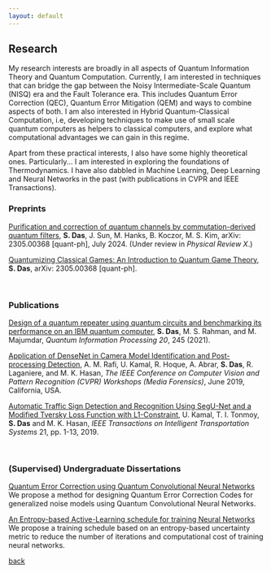 ```yaml
---
layout: default
---
```


## Research

My research interests are broadly in all aspects of Quantum Information Theory and Quantum Computation. Currently, I am interested in techniques that can bridge the gap between the Noisy Intermediate-Scale Quantum (NISQ) era and the Fault Tolerance era. This includes Quantum Error Correction (QEC), Quantum Error Mitigation (QEM) and ways to combine aspects of both. I am also interested in Hybrid Quantum-Classical Computation, i.e, developing techniques to make use of small scale quantum computers as helpers to classical computers, and explore what computational advantages we can gain in this regime.

Apart from these practical interests, I also have some highly theoretical ones. Particularly... I am interested in exploring the foundations of Thermodynamics. I have also dabbled in Machine Learning, Deep Learning and Neural Networks in the past (with publications in CVPR and IEEE Transactions). 

### Preprints
[Purification and correction of quantum channels by commutation-derived quantum filters](https://arxiv.org/abs/2305.00368), **S. Das**, J. Sun, M. Hanks, B. Koczor, M. S. Kim, arXiv: 2305.00368 [quant-ph], July 2024. (Under review in *Physical Review X*.)

[Quantumizing Classical Games: An Introduction to Quantum Game Theory](https://arxiv.org/abs/2305.00368), **S. Das**, arXiv: 2305.00368 [quant-ph]. 

<br>

### Publications 
[Design of a quantum repeater using quantum circuits and benchmarking its performance on an IBM quantum computer](https://doi.org/10.1007/s11128-021-03189-8), **S. Das**, M. S. Rahman, and M. Majumdar, *Quantum Information Processing 20*, 245 (2021).

[Application  of  DenseNet  in  Camera  Model Identification  and  Post-processing  Detection](https://openaccess.thecvf.com/content_CVPRW_2019/html/Media_Forensics/Rafi_Application_of_DenseNet_in_Camera_Model_Identification_and_Post-processing_Detection_CVPRW_2019_paper.html), A. M. Rafi, U. Kamal, R. Hoque, A. Abrar, **S. Das**, R. Laganiere, and  M. K. Hasan, *The  IEEE  Conference on Computer Vision and Pattern Recognition (CVPR) Workshops (Media Forensics)*, June 2019, California, USA. 

[Automatic Traffic Sign Detection and Recognition Using SegU-Net and a Modified Tversky Loss Function with L1-Constraint](https://doi.org/10.1109/TITS.2019.2911727), U. Kamal, T. I. Tonmoy, **S. Das** and M. K. Hasan,  *IEEE Transactions on Intelligent Transportation Systems* 21, pp. 1-13, 2019.

<br> 

### (Supervised) Undergraduate Dissertations
[Quantum Error Correction using Quantum Convolutional Neural Networks](http://dspace.bracu.ac.bd/xmlui/handle/10361/14966)\
We propose a method for designing Quantum Error Correction Codes for generalized noise models using  Quantum Convolutional Neural Networks. 

[An Entropy-based Active-Learning schedule for training Neural Networks](http://dspace.bracu.ac.bd/xmlui/handle/10361/14809)\
We propose a training schedule based on an entropy-based uncertainty metric to reduce the number of iterations and computational cost of training neural networks. 



[back](./)
